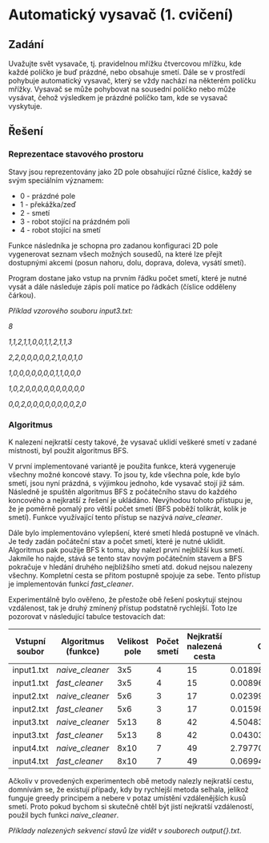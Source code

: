 # Automatický vysavač (1. cvičení)

## Zadání
Uvažujte svět vysavače, tj. pravidelnou mřížku čtvercovou mřížku, kde každé políčko je
buď prázdné, nebo obsahuje smetí. Dále se v prostředí pohybuje automatický vysavač, který
se vždy nachází na některém políčku mřížky. Vysavač se může pohybovat na sousední políčko
nebo může vysávat, čehož výsledkem je prázdné políčko tam, kde se vysavač vyskytuje.

## Řešení

### Reprezentace stavového prostoru

Stavy jsou reprezentovány jako 2D pole obsahující různé číslice, každý se svým speciálním významem:
* 0 - prázdné pole
* 1 - překážka/zeď
* 2 - smetí
* 3 - robot stojící na prázdném poli
* 4 - robot stojící na smetí

Funkce následníka je schopna pro zadanou konfiguraci 2D pole vygenerovat seznam všech možných sousedů, na které lze přejít dostupnými akcemi (posun nahoru, dolu, doprava, doleva, vysátí smetí).

Program dostane jako vstup na prvním řádku počet smetí, které je nutné vysát a dále následuje zápis polí matice po řádkách (číslice odděleny čárkou).

*Příklad vzorového souboru input3.txt:*

*8*

*1,1,2,1,1,0,0,1,1,2,1,1,3*

*2,2,0,0,0,0,0,2,1,0,0,1,0*

*1,0,0,0,0,0,0,0,1,1,0,0,0*

*1,0,2,0,0,0,0,0,0,0,0,0,0*

*0,0,2,0,0,0,0,0,0,0,0,2,0*       

### Algoritmus

K nalezení nejkratší cesty takové, že vysavač uklidí veškeré smetí v zadané místnosti, byl použit algoritmus BFS.

V první implementované variantě je použita funkce, která vygeneruje všechny možné koncové stavy. To jsou ty, kde všechna pole, kde bylo smetí, jsou nyní prázdná, s výjimkou jednoho, kde vysavač stojí již sám. Následně je spuštěn algoritmus BFS z počátečního stavu do každého koncového a nejkratší z řešení je ukládáno. Nevýhodou tohoto přístupu je, že je poměrně pomalý pro větší počet smetí (BFS poběží tolikrát, kolik je smetí). Funkce využívající tento přístup se nazývá *naive_cleaner*.

Dále bylo implementováno vylepšení, které smetí hledá postupně ve vlnách. Je tedy zadán počáteční stav a počet smetí, které je nutné uklidit. Algoritmus pak použije BFS k tomu, aby nalezl první nejbližší kus smetí. Jakmile ho najde, stává se tento stav novým počátečním stavem a BFS pokračuje v hledání druhého nejbližšího smetí atd. dokud nejsou nalezeny všechny. Kompletní cesta se přitom postupně spojuje za sebe. Tento přístup je implementován funkcí *fast_cleaner*. 

Experimentálně bylo ověřeno, že přestože obě řešení poskytují stejnou vzdálenost, tak je druhý zmínený přístup podstatně rychlejší. Toto lze pozorovat v následující tabulce testovacích dat:

| Vstupní soubor | Algoritmus (funkce) | Velikost pole | Počet smetí | Nejkratší nalezená cesta   | CPU čas (s) |
|-------|----------|-------------|----------------|-------------|----------------|
| input1.txt | *naive_cleaner* | 3x5 | 4 | 15  | 0.018980979919433594 |
| input1.txt | *fast_cleaner*  | 3x5 | 4 | 15  | 0.008963584899902344 |
| input2.txt | *naive_cleaner* | 5x6 | 3 | 17  | 0.023996353149414062 |
| input2.txt | *fast_cleaner*  | 5x6 | 3 | 17  | 0.01598501205444336 |
| input3.txt | *naive_cleaner* | 5x13 | 8 | 42  | 4.504834890365601 |
| input3.txt | *fast_cleaner*  | 5x13 | 8 | 42  | 0.04303121566772461 | 
| input4.txt | *naive_cleaner* | 8x10 | 7 | 49 | 2.7977044582366943 |
| input4.txt | *fast_cleaner*  | 8x10 | 7 | 49 | 0.06994462013244629 |

Ačkoliv v provedených experimentech obě metody nalezly nejkratší cestu, domnívám se, že existují případy, kdy by rychlejší metoda selhala, jelikož funguje greedy principem a nebere v potaz umístění vzdálenějších kusů smetí. Proto pokud bychom si skutečně chtěl být jistí nejkratší vzdáleností, použil bych funkci *naive_cleaner*.

*Příklady nalezených sekvencí stavů lze vidět v souborech output{}.txt*.
